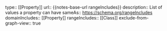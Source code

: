 type:: [[Property]]
url:: {{notes-base-url rangeIncludes}}
description:: List of values a property can have
sameAs:: https://schema.org/rangeIncludes
domainIncludes:: [[Property]]
rangeIncludes:: [[Class]]
exclude-from-graph-view:: true
